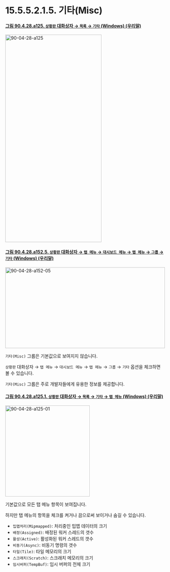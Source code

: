 # 15.5.5.2.1.5. 기타(Misc)

<a id="90-04-28-a125"></a>

#### [그림 90.4.28.a125. `상황판` 대화상자 → `목록` → `기타` (Windows) (우리말)](./90-04-0028-dashboard.md#90-04-28-a125)
<img width="303" height="652" alt="90-04-28-a125" src="https://github.com/user-attachments/assets/6a0f3070-8f99-40f0-9e24-64f20313c1f1" />

<a id="90-04-28-a152-05"></a>

#### [그림 90.4.28.a152.5. `상황판` 대화상자 → `탭 메뉴` → `대시보드 메뉴` → `탭 메뉴` → `그룹` → `기타` (Windows) (우리말)](./90-04-0028-dashboard.md#90-04-28-a152-05)
<img width="503" height="254" alt="90-04-28-a152-05" src="https://github.com/user-attachments/assets/6466b9ff-10b0-4138-940a-d50f9748ac2c" />

`기타(Misc)` 그룹은 기본값으로 보여지지 않습니다.

`상황판` 대화상자 → `탭 메뉴` → `대시보드 메뉴` → `탭 메뉴` → `그룹` → `기타` 옵션을 체크하면 볼 수 있습니다.

`기타(Misc)` 그룹은 주로 개발자들에게 유용한 정보를 제공합니다.

<a id="90-04-28-a125-01"></a>

#### [그림 90.4.28.a125.1. `상황판` 대화상자 → `목록` → `기타` → `탭 메뉴` (Windows) (우리말)](./90-04-0028-dashboard.md#90-04-28-a125-01)
<img width="266" height="286" alt="90-04-28-a125-01" src="https://github.com/user-attachments/assets/8949242d-ab1a-4a9e-ba1a-e3195df9ff9a" />

기본값으로 모든 탭 메뉴 항목이 보여집니다.

하지만 탭 메뉴의 항목을 체크를 켜거나 끔으로써 보이거나 숨길 수 있습니다.

- `밉맵처리(Mipmapped)`: 처리중인 밉맵 데이터의 크기
- `배정(Assigned)`: 배정된 워커 스레드의 갯수
- `활성(Active)`: 활성화된 워커 스레드의 갯수
- `비동기(Async)`: 비동기 명령의 갯수
- `타일(Tile)`: 타일 메모리의 크기
- `스크래치(Scratch)`: 스크래치 메모리의 크기
- `임시버퍼(TempBuf)`: 임시 버퍼의 전체 크기